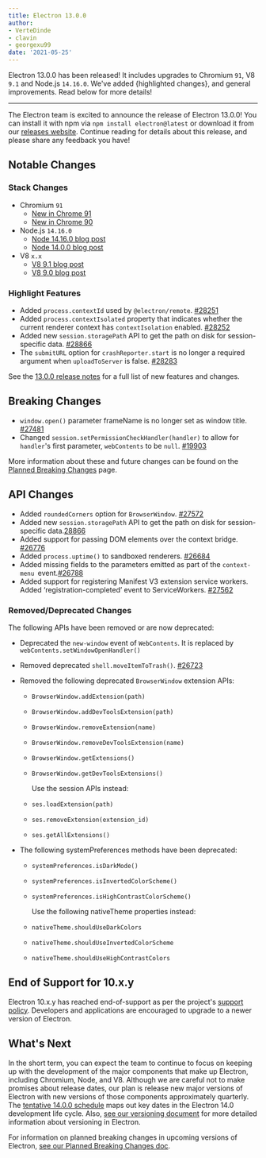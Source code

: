 ```yaml
---
title: Electron 13.0.0
author:
- VerteDinde
- clavin
- georgexu99
date: '2021-05-25'
---
```


Electron 13.0.0 has been released! It includes upgrades to Chromium `91`, V8 `9.1` and Node.js `14.16.0`. We've added {highlighted changes}, and general improvements. Read below for more details!

---

The Electron team is excited to announce the release of Electron 13.0.0! You can install it with npm via `npm install electron@latest` or download it from our [releases website](https://electronjs.org/releases/stable). Continue reading for details about this release, and please share any feedback you have!

## Notable Changes

### Stack Changes

* Chromium `91`
    * [New in Chrome 91](https://developer.chrome.com/blog/new-in-chrome-91/)
    * [New in Chrome 90](https://developer.chrome.com/blog/new-in-chrome-90/)
* Node.js `14.16.0`
    * [Node 14.16.0 blog post](https://nodejs.org/en/blog/release/v14.16.0/)
    * [Node 14.0.0 blog post](https://nodejs.org/en/blog/release/v14.0.0/)
* V8 `x.x`
    * [V8 9.1 blog post](https://v8.dev/blog/v8-release-91)
    * [V8 9.0 blog post](https://v8.dev/blog/v8-release-90)

### Highlight Features

* Added `process.contextId` used by `@electron/remote`. [#28251](https://github.com/electron/electron/pull/28251) 
* Added `process.contextIsolated` property that indicates whether the current renderer context has `contextIsolation` enabled. [#28252](https://github.com/electron/electron/pull/28252) 
* Added new `session.storagePath` API to get the path on disk for session-specific data. [#28866](https://github.com/electron/electron/pull/28866) 
* The `submitURL` option for `crashReporter.start` is no longer a required argument when `uploadToServer` is false. [#28283](https://github.com/electron/electron/pull/28283) 

See the [13.0.0 release notes](https://github.com/electron/electron/releases/tag/v13.0.0) for a full list of new features and changes.

## Breaking Changes
* `window.open()` parameter frameName is no longer set as window title. [#27481](https://github.com/electron/electron/pull/27481)
* Changed `session.setPermissionCheckHandler(handler)` to allow for `handler`'s first parameter, `webContents` to be `null`. [#19903](https://github.com/electron/electron/pull/19903)

More information about these and future changes can be found on the [Planned Breaking Changes](https://github.com/electron/electron/blob/master/docs/breaking-changes.md) page.

## API Changes

* Added `roundedCorners` option for `BrowserWindow`. [#27572](https://github.com/electron/electron/pull/27572)
* Added new `session.storagePath` API to get the path on disk for session-specific data.[28866](https://github.com/electron/electron/pull/28866)
* Added support for passing DOM elements over the context bridge. [#26776](https://github.com/electron/electron/pull/26776)
* Added `process.uptime()` to sandboxed renderers. [#26684](https://github.com/electron/electron/pull/26684)
* Added missing fields to the parameters emitted as part of the `context-menu `event.[#26788](https://github.com/electron/electron/pull/26788)
* Added support for registering Manifest V3 extension service workers.
Added ‘registration-completed’ event to ServiceWorkers. [#27562](https://github.com/electron/electron/pull/27562)
### Removed/Deprecated Changes

The following APIs have been removed or are now deprecated:

* Deprecated the `new-window` event of `WebContents`. It is replaced by `webContents.setWindowOpenHandler()`

* Removed deprecated `shell.moveItemToTrash()`. [#26723](https://github.com/electron/electron/pull/26723)

* Removed the following deprecated `BrowserWindow` extension APIs:

    * `BrowserWindow.addExtension(path)`
    * `BrowserWindow.addDevToolsExtension(path)`
    * `BrowserWindow.removeExtension(name)`
    * `BrowserWindow.removeDevToolsExtension(name)`
    * `BrowserWindow.getExtensions()`
    * `BrowserWindow.getDevToolsExtensions()`

        Use the session APIs instead:

    * `ses.loadExtension(path)`
    * `ses.removeExtension(extension_id)`
    * `ses.getAllExtensions()`

* The following systemPreferences methods have been deprecated:

    * `systemPreferences.isDarkMode()`
    * `systemPreferences.isInvertedColorScheme()`
    * `systemPreferences.isHighContrastColorScheme()`

        Use the following nativeTheme properties instead:

    * `nativeTheme.shouldUseDarkColors`
    * `nativeTheme.shouldUseInvertedColorScheme`
    * `nativeTheme.shouldUseHighContrastColors`

## End of Support for 10.x.y

Electron 10.x.y has reached end-of-support as per the project's [support policy](https://electronjs.org/docs/tutorial/support#supported-versions). Developers and applications are encouraged to upgrade to a newer version of Electron.

## What's Next

In the short term, you can expect the team to continue to focus on keeping up with the development of the major components that make up Electron, including Chromium, Node, and V8. Although we are careful not to make promises about release dates, our plan is release new major versions of Electron with new versions of those components approximately quarterly. The [tentative 14.0.0 schedule](https://electronjs.org/docs/tutorial/electron-timelines) maps out key dates in the Electron 14.0 development life cycle. Also, [see our versioning document](https://electronjs.org/docs/tutorial/electron-versioning) for more detailed information about versioning in Electron.

For information on planned breaking changes in upcoming versions of Electron, [see our Planned Breaking Changes doc](https://github.com/electron/electron/blob/master/docs/breaking-changes.md).
